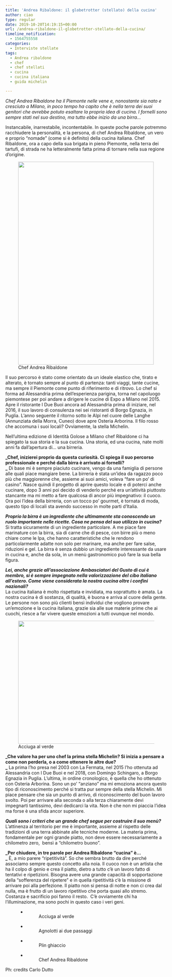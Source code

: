 ```yaml
---
title: 'Andrea Ribaldone: il globetrotter (stellato) della cucina'
author: ciao
type: regular
date: 2019-10-20T14:19:15+00:00
url: /andrea-ribaldone-il-globetrotter-stellato-della-cucina/
timeline_notification:
  - 1564755558
categories:
  - Interviste stellate
tags:
  - Andrea ribaldone
  - chef
  - chef stellati
  - cucina
  - cucina italiana
  - guida michelin

---
```

_Chef Andrea Ribaldone ha il Piemonte nelle vene e, nonostante sia nato e cresciuto a Milano, in poco tempo ha capito che è nella terra dei suoi genitori che avrebbe potuto esaltare la propria idea di cucina. I fornelli sono sempre stati nel suo destino, ma tutto ebbe inizio da una birra…_

Instancabile, inarrestabile, incontentabile. In queste poche parole potremmo racchiudere la personalità, e la persona, di chef Andrea Ribaldone, un vero e proprio “nomade” (come si è definito) della cucina italiana. Chef Ribaldone, ora a capo della sua brigata in pieno Piemonte, nella terra dei tartufi, di strada ne ha letteralmente fatta prima di tornare nella sua regione d’origine.

<div class="wp-block-image">
  <figure class="aligncenter is-resized"><img loading="lazy" decoding="async" src="images/wp-content/uploads/2019/08/50-ribaldone-andrea-683x1024.jpg" alt="" class="wp-image-290" width="422" height="632" /><figcaption>Chef Andrea Ribaldone</figcaption></figure>
</div>

Il suo percorso è stato come orientato da un ideale elastico che, tirato e alterato, è tornato sempre al punto di partenza: tanti viaggi, tante cucine, ma sempre il Piemonte come punto di riferimento e di ritrovo. Lo chef si forma ad Alessandria prima dell’esperienza parigina, torna nel capoluogo piemontese per poi andare a dirigere le cucine di Expo a Milano nel 2015. Apre il ristorante I Due Buoi ancora ad Alessandria prima di iniziare, nel 2016, il suo lavoro di consulenza nei sei ristoranti di Borgo Egnazia, in Puglia. L’anno seguente il ritorno sotto le Alpi nel cuore delle Langhe (Annunziata della Morra, Cuneo) dove apre Osteria Arborina. Il filo rosso che accomuna i suoi locali? Ovviamente, la stella Michelin.

Nell’ultima edizione di Identità Golose a Milano chef Ribaldone ci ha spiegato la sua storia e la sua cucina. Una storia, ed una cucina, nate molti anni fa dall’apertura di… una birreria.

**_Chef, inizierei proprio da questa curiosità. Ci spiega il suo percorso professionale e perché dalla birra è arrivato ai fornelli?  
_** Di base mi è sempre piaciuto cucinare, vengo da una famiglia di persone alle quali piace mangiare bene. La birreria è stata un’idea da ragazzo poco più che maggiorenne che, assieme ai suoi amici, voleva “fare un po’ di casino”. Nasce quindi il progetto di aprire questo locale e di poterci anche cucinare, dopo 3 anni poi decido di venderlo perché era un’attività piuttosto stancante ma mi metto a fare qualcosa di ancor più impegnativo: il cuoco. Ora poi l’idea della birreria, con un tocco po’ gourmet, è tornata di moda, questo tipo di locali sta avendo successo in molte parti d’Italia.

**_Proprio la birra è un ingrediente che ultimamente sta conoscendo un ruolo importante nelle ricette. Cosa ne pensa del suo utilizzo in cucina?_**  
Si tratta sicuramente di un ingrediente particolare. A me piace fare marinature con la birra, sia di carne che di pesce, con birre più o meno chiare come le Ipa, che hanno caratteristiche che le rendono particolarmente adatte non solo per marinare, ma anche per fare salse, riduzioni e gel. La birra è senza dubbio un ingrediente interessante da usare in cucina e, anche da sola, in un menù gastronomico può fare la sua bella figura.

**_Lei, anche grazie all’associazione Ambasciatori del Gusto di cui è membro, si è sempre impegnato nella valorizzazione del cibo italiano all’estero. Come viene considerata la nostra cucina oltre i confini nazionali?&nbsp;_**  
La cucina italiana è molto rispettata e invidiata, ma soprattutto è amata. La nostra cucina è di sostanza, di qualità, è buona e arriva al cuore della gente. Le persone non sono più clienti bensì individui che vogliono provare un’emozione e la cucina italiana, grazie sia alle sue materie prime che ai cuochi, riesce a far vivere queste emozioni a tutti ovunque nel mondo.

<div class="wp-block-image">
  <figure class="aligncenter is-resized"><img loading="lazy" decoding="async" src="images/wp-content/uploads/2019/08/acciuga-al-verde-768x512.jpg" alt="" class="wp-image-292" width="576" height="383" /><figcaption>Acciuga al verde</figcaption></figure>
</div>

**_Che valore ha per uno chef la prima stella Michelin? Si inizia a pensare a come non perderla, o a come ottenere le altre due?  
_** La prima l’ho presa nel 2003 con La Fermata, nel 2015 l’ho ottenuta ad Alessandria con I Due Buoi e nel 2018, con Domingo Schingaro, a Borgo Egnazia in Puglia. L’ultima, in ordine cronologico, è quella che ho ottenuto con Osteria Arborina. Sono un po’ “anziano” ma mi emoziona ancora questo tipo di riconoscimento perché si tratta pur sempre della stella Michelin. Mi piace pensare che sia un punto di arrivo, di riconoscimento del buon lavoro svolto. Poi per arrivare alla seconda o alla terza chiaramente devi impegnarti tantissimo, devi dedicarci la vita. Non è che non mi piaccia l’idea ma forse è una sfida ancor superiore.

**_Quali sono i criteri che un grande chef segue per costruire il suo menù?_**  
L’attinenza al territorio per me è importante, assieme al rispetto delle tradizioni di una terra abbinate alle tecniche moderne. La materia prima, fondamentale per ogni grande piatto, non deve essere necessariamente a&nbsp; chilometro zero,&nbsp; bensì a “chilometro buono”.

**_Per chiudere, in tre parole per Andrea Ribaldone “cucina” è…  
_** È, a mio parere “ripetitività”. So che sembra brutto da dire perché associamo sempre questo concetto alla noia. Il cuoco non è un artista che ha il colpo di genio e crea il piatto, dietro a tutto c’è un lavoro fatto di tentativi e ripetizioni. Bisogna avere una grande capacità di sopportazione della “sofferenza del ripetere” e in quella ripetitività c’è la missione di arrivare poi alla perfezione. Il piatto non si pensa di notte e non ci crea dal nulla, ma è frutto di un lavoro ripetitivo che porta quasi allo stremo. Costanza e sacrificio poi fanno il resto.&nbsp; C’è ovviamente chi ha l’illuminazione, ma sono pochi in questo caso i veri geni.<figure class="wp-block-gallery columns-3 is-cropped wp-block-gallery-10 is-layout-flex wp-block-gallery-is-layout-flex">

<ul class="blocks-gallery-grid">
  <li class="blocks-gallery-item">
    <figure><img decoding="async" src="images/wp-content/uploads/2019/08/acciuga-al-verde-768x512.jpg?w=768" alt="" data-id="292" class="wp-image-292" /><figcaption class="blocks-gallery-item__caption">Acciuga al verde</figcaption></figure>
  </li>
  <li class="blocks-gallery-item">
    <figure><img decoding="async" src="images/wp-content/uploads/2019/08/agnolotti-ai-due-passaggi-768x512.jpg?w=768" alt="" data-id="291" class="wp-image-291" /><figcaption class="blocks-gallery-item__caption">Agnolotti ai due passaggi</figcaption></figure>
  </li>
  <li class="blocks-gallery-item">
    <figure><img decoding="async" src="images/wp-content/uploads/2019/08/plin-ghiaccio.jpg?w=309" alt="" data-id="289" class="wp-image-289" /><figcaption class="blocks-gallery-item__caption">Plin ghiaccio</figcaption></figure>
  </li>
  <li class="blocks-gallery-item">
    <figure><img decoding="async" src="images/wp-content/uploads/2019/08/50-ribaldone-andrea-683x1024.jpg?w=683" alt="" data-id="290" class="wp-image-290" /><figcaption class="blocks-gallery-item__caption">Chef Andrea Ribaldone</figcaption></figure>
  </li>
</ul></figure> 

Ph: credits Carlo Dutto
